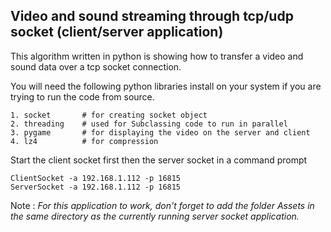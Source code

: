 ## Video and sound streaming through tcp/udp socket (client/server application)

This algorithm written in python is showing how to transfer a video and sound data over a tcp socket connection.

You will need the following python libraries install on your system if you are trying to run the code from source.
```
1. socket       # for creating socket object
2. threading    # used for Subclassing code to run in parallel
3. pygame       # for displaying the video on the server and client  
4. lz4          # for compression
```

Start the client socket first then the server socket in a command prompt
```
ClientSocket -a 192.168.1.112 -p 16815
ServerSocket -a 192.168.1.112 -p 16815 
```
Note : _For this application to work, don't forget to add the folder Assets in the same 
directory as the currently running server socket application._

